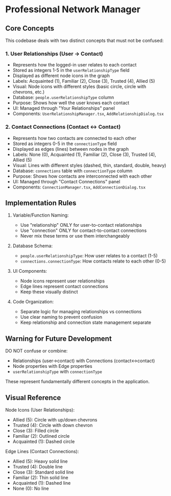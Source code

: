 # Professional Network Manager

## Core Concepts

This codebase deals with two distinct concepts that must not be confused:

### 1. User Relationships (User → Contact)
- Represents how the logged-in user relates to each contact
- Stored as integers 1-5 in the `userRelationshipType` field
- Displayed as different node icons in the graph
- Labels: Acquainted (1), Familiar (2), Close (3), Trusted (4), Allied (5)
- Visual: Node icons with different styles (basic circle, circle with chevrons, etc.)
- Database: `people.userRelationshipType` column
- Purpose: Shows how well the user knows each contact
- UI: Managed through "Your Relationships" panel
- Components: `UserRelationshipManager.tsx`, `AddRelationshipDialog.tsx`

### 2. Contact Connections (Contact ↔ Contact)
- Represents how two contacts are connected to each other
- Stored as integers 0-5 in the `connectionType` field
- Displayed as edges (lines) between nodes in the graph
- Labels: None (0), Acquainted (1), Familiar (2), Close (3), Trusted (4), Allied (5)
- Visual: Lines with different styles (dashed, thin, standard, double, heavy)
- Database: `connections` table with `connectionType` column
- Purpose: Shows how contacts are interconnected with each other
- UI: Managed through "Contact Connections" panel
- Components: `ConnectionManager.tsx`, `AddConnectionDialog.tsx`

## Implementation Rules

1. Variable/Function Naming:
   - Use "relationship" ONLY for user-to-contact relationships
   - Use "connection" ONLY for contact-to-contact connections
   - Never mix these terms or use them interchangeably

2. Database Schema:
   - `people.userRelationshipType`: How user relates to a contact (1-5)
   - `connections.connectionType`: How contacts relate to each other (0-5)

3. UI Components:
   - Node icons represent user relationships
   - Edge lines represent contact connections
   - Keep these visually distinct

4. Code Organization:
   - Separate logic for managing relationships vs connections
   - Use clear naming to prevent confusion
   - Keep relationship and connection state management separate

## Warning for Future Development

DO NOT confuse or combine:
- Relationships (user→contact) with Connections (contact↔contact)
- Node properties with Edge properties
- `userRelationshipType` with `connectionType`

These represent fundamentally different concepts in the application.

## Visual Reference

Node Icons (User Relationships):
- Allied (5): Circle with up/down chevrons
- Trusted (4): Circle with down chevron
- Close (3): Filled circle
- Familiar (2): Outlined circle
- Acquainted (1): Dashed circle

Edge Lines (Contact Connections):
- Allied (5): Heavy solid line
- Trusted (4): Double line
- Close (3): Standard solid line
- Familiar (2): Thin solid line
- Acquainted (1): Dashed line
- None (0): No line